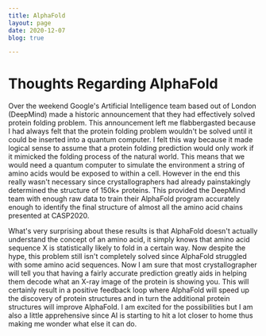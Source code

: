```yaml
---
title: AlphaFold
layout: page
date: 2020-12-07
blog: true

---
```


# Thoughts Regarding AlphaFold

Over the weekend Google's Artificial Intelligence team based out of London (DeepMind) made a historic announcement that they had 
effectively solved protein folding problem. This announcement left me flabbergasted because I had always felt that the protein
folding problem wouldn't be solved until it could be inserted into a quantum computer. I felt this way because it made logical
sense to assume that a protein folding prediction would only work if it mimicked the folding process of the natural world. This means
that we would need a quantum computer to simulate the environment a string of amino acids would be exposed to within a cell. 
However in the end this really wasn't necessary since crystallographers had already painstakingly determined the structure of 150k+ 
proteins. This provided the DeepMind team with enough raw data to train their AlphaFold program accurately enough to identify the final structure
of almost all the amino acid chains presented at CASP2020. 

What's very surprising about these results is that AlphaFold doesn't actually understand the concept of an amino acid, it simply 
knows that amino acid sequence X is statistically likely to fold in a certain way. Now despite the hype, this problem still isn't completely
solved since AlphaFold struggled with some amino acid sequences. Now I am sure that most crystallographer will tell you that having a fairly 
accurate prediction greatly aids in helping them decode what an X-ray image of the protein is showing you. This will certainly result in a positive feedback 
loop where AlphaFold will speed up the discovery of protein structures and in turn the additional protein structures will improve AlphaFold. 
I am excited for the possibilities but I am also a little apprehensive since AI is starting to hit a lot closer to home thus making me wonder what else it
can do. 
